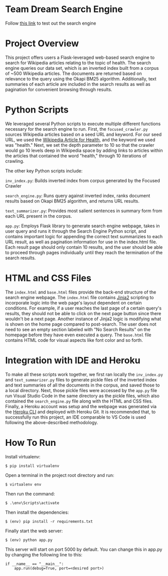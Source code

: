 # Team Dream Search Engine
Follow [this link](https://searchenginecapstone.herokuapp.com/) to test out the search engine


# Project Overview
This project offers users a Flask-leveraged web-based search engine to search for Wikipedia articles relating to the topic of health. The search engine queries our data set, which is an inverted index built from a corpus of ~500 Wikipedia articles. The documents are returned based on relevance to the query using the Okapi BM25 algorithm. Additionally, text summaries of each article are included in the search results as well as pagination for convenient browsing through results.

# Python Scripts
We leveraged several Python scripts to execute multiple different functions necessary for the search engine to run. First, the `focused_crawler.py` sources Wikipedia articles based on a seed URL and keyword. For our seed URL, we used the [Wikipedia Article for Health](https://en.wikipedia.org/wiki/Health), and the keyword we used was "health." Next, we set the depth parameter to 10 so that the crawler would go 10 levels deep in Wikipedia space by adding links to articles within the articles that contained the word "health," through 10 iterations of crawling.

The other key Python scripts include:


`inv_index.py`: Builds inverted index from corpus generated by the Focused Crawler


`search_engine.py`: Runs query against inverted index, ranks document results based on Okapi BM25 algorithm, and returns URL results.


`text_summarizer.py`: Provides most salient sentences in summary form from each URL present in the corpus.


`app.py`: Employs Flask library to generate search engine webpage, takes in user query and runs it through the Search Engine Python script, and contains important logic for appending the correct text summarizies to each URL result, as well as pagination information for use in the index.html file. Each result page should only contain 10 results, and the user should be able to proceed through pages individually until they reach the termination of the search results.

# HTML and CSS Files
The `index.html` and `base.html` files provide the back-end structure of the search engine webpage. The `index.html` file contains [Jinja2](https://jinja.palletsprojects.com/en/3.1.x/) scripting to incorporate logic into the web page's layout dependent on certain conditions. For example, if a user reaches the last page of a certain query's results, they should not be able to click on the next page button since there wouldn't be a next page. Another instance of Jinja2 logic is modifying what is shown on the home page compared to post-search. The user does not need to see an empty section labeled with "No Search Results" on the homepage before they have even executed a query. The `base.html` file contains HTML code for visual aspects like font color and so forth.

# Integration with IDE and Heroku
To make all these scripts work together, we first ran locally the `inv_index.py` and `text_summarizer.py` files to generate pickle files of the inverted index and text summaries of all the documents in the corpus, and saved those to a local directory. Next, those pickle files were accessed by the `app.py` file run Visual Studio Code in the same directory as the pickle files, which also contained the `search_engine.py` file along with the HTML and CSS files. Finally, a Heroku account was setup and the webpage was generated via the [Heroku CLI](https://devcenter.heroku.com/articles/heroku-cli) and deployed with Heroku Git. It is recommended that, to successfully run this project, an IDE comparable to VS Code is used following the above-described methodology.


# How To Run
Install virtualenv:

`$ pip install virtualenv`

Open a terminal in the project root directory and run:

`$ virtualenv env`

Then run the command:

`$ .\env\Scripts\activate`

Then install the dependencies:

`$ (env) pip install -r requirements.txt`

Finally start the web server:

`$ (env) python app.py`

This server will start on port 5000 by default. You can change this in app.py by changing the following line to this:

```
if __name__ == "__main__":
    app.run(debug=True, port=<desired port>)
```

